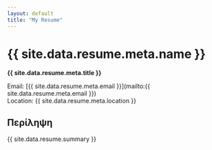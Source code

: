 ```yaml
---
layout: default
title: "My Resume"
---
```


# {{ site.data.resume.meta.name }}
**{{ site.data.resume.meta.title }}**

Email: [{{ site.data.resume.meta.email }}](mailto:{{ site.data.resume.meta.email }})  
Location: {{ site.data.resume.meta.location }}

## Περίληψη
{{ site.data.resume.summary }}
